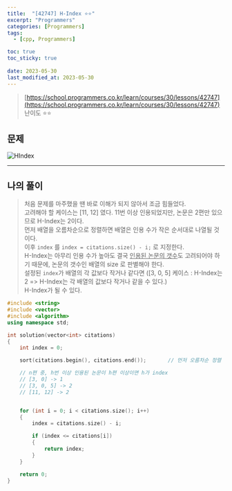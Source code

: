 ```yaml
---
title:  "[42747] H-Index ⭐⭐"
excerpt: "Programmers"
categories: [Programmers]
tags:
  - [cpp, Programmers]

toc: true
toc_sticky: true
 
date: 2023-05-30
last_modified_at: 2023-05-30
---
```


> [https://school.programmers.co.kr/learn/courses/30/lessons/42747](https://school.programmers.co.kr/learn/courses/30/lessons/42747)  
> 난이도 ⭐⭐

## 문제

![HIndex](https://drive.google.com/uc?export=view&id=1bdQl-CJJ8hELIx0q44kXcyJnbe1PUQRZ)  


***

## 나의 풀이
  
> 처음 문제를 마주했을 땐 바로 이해가 되지 않아서 조금 힘들었다.  
> 고려해야 할 케이스는 [11, 12] 였다. 11번 이상 인용되었지만, 논문은 2편만 있으므로 H-Index는 2이다.  
> 먼저 배열을 오름차순으로 정렬하면 배열은 인용 수가 작은 순서대로 나열될 것이다.  
> 이후 `index` 를 `index = citations.size() - i;` 로 지정한다.  
> H-Index는 아무리 인용 수가 높아도 결국 <u>인용된 논문의 갯수</u>도 고려되어야 하기 때문에, 논문의 갯수인 배열의 size 로 판별해야 한다.  
> 설정된 `index`가 배열의 각 값보다 작거나 같다면 ([3, 0, 5] 케이스 : H-Index는 2 => H-Index는 각 배열의 값보다 작거나 같을 수 있다.)  
> H-Index가 될 수 있다.

```cpp
#include <string>
#include <vector>
#include <algorithm>
using namespace std;

int solution(vector<int> citations)
{
    int index = 0;

    sort(citations.begin(), citations.end());       // 먼저 오름차순 정렬

    // n편 중, h번 이상 인용된 논문이 h편 이상이면 h가 index
    // [3, 0] -> 1
    // [3, 0, 5] -> 2
    // [11, 12] -> 2


    for (int i = 0; i < citations.size(); i++)
    {
        index = citations.size() - i;

        if (index <= citations[i])
        {
            return index;
        }
    }

    return 0;
}
```